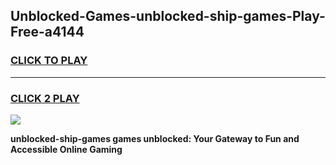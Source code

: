 
## Unblocked-Games-unblocked-ship-games-Play-Free-a4144
<h3>
<a href="https://premium76.site?title=unblocked-ship-games&ref=18A">CLICK TO PLAY</a></h3>
<hr>

<h3>
<a href="https://premium76.site?title=unblocked-ship-games&ref=18A">CLICK 2 PLAY</a>
  
</h3>

<a href="https://premium76.site?title=unblocked-ship-games&ref=18A"><img src="https://clearcache.store/games.png"></a>


**unblocked-ship-games games unblocked: Your Gateway to Fun and Accessible Online Gaming**
